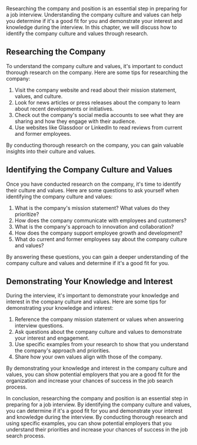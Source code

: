 
Researching the company and position is an essential step in preparing for a job interview. Understanding the company culture and values can help you determine if it's a good fit for you and demonstrate your interest and knowledge during the interview. In this chapter, we will discuss how to identify the company culture and values through research.

Researching the Company
-----------------------

To understand the company culture and values, it's important to conduct thorough research on the company. Here are some tips for researching the company:

1. Visit the company website and read about their mission statement, values, and culture.
2. Look for news articles or press releases about the company to learn about recent developments or initiatives.
3. Check out the company's social media accounts to see what they are sharing and how they engage with their audience.
4. Use websites like Glassdoor or LinkedIn to read reviews from current and former employees.

By conducting thorough research on the company, you can gain valuable insights into their culture and values.

Identifying the Company Culture and Values
------------------------------------------

Once you have conducted research on the company, it's time to identify their culture and values. Here are some questions to ask yourself when identifying the company culture and values:

1. What is the company's mission statement? What values do they prioritize?
2. How does the company communicate with employees and customers?
3. What is the company's approach to innovation and collaboration?
4. How does the company support employee growth and development?
5. What do current and former employees say about the company culture and values?

By answering these questions, you can gain a deeper understanding of the company culture and values and determine if it's a good fit for you.

Demonstrating Your Knowledge and Interest
-----------------------------------------

During the interview, it's important to demonstrate your knowledge and interest in the company culture and values. Here are some tips for demonstrating your knowledge and interest:

1. Reference the company mission statement or values when answering interview questions.
2. Ask questions about the company culture and values to demonstrate your interest and engagement.
3. Use specific examples from your research to show that you understand the company's approach and priorities.
4. Share how your own values align with those of the company.

By demonstrating your knowledge and interest in the company culture and values, you can show potential employers that you are a good fit for the organization and increase your chances of success in the job search process.

In conclusion, researching the company and position is an essential step in preparing for a job interview. By identifying the company culture and values, you can determine if it's a good fit for you and demonstrate your interest and knowledge during the interview. By conducting thorough research and using specific examples, you can show potential employers that you understand their priorities and increase your chances of success in the job search process.
